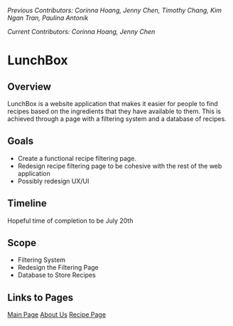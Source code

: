_Previous Contributors: Corinna Hoang, Jenny Chen, Timothy Chang, Kim Ngan Tran, Paulina Antonik_

_Current Contributors: Corinna Hoang, Jenny Chen_ 

# LunchBox 

## Overview
LunchBox is a website application that makes it easier for people to find recipes based on the ingredients that they have available to them. This is achieved through a page with a filtering system and a database of recipes.

## Goals
* Create a functional recipe filtering page.
* Redesign recipe filtering page to be cohesive with the rest of the web application
* Possibly redesign UX/UI

## Timeline
Hopeful time of completion to be July 20th 

## Scope
* Filtering System
* Redesign the Filtering Page
* Database to Store Recipes

## Links to Pages
[Main Page](http://www.pages.drexel.edu/~ch942/lunchbox-main.html)
[About Us](http://www.pages.drexel.edu/~ch942/aboutus.html)
[Recipe Page](http://www.pages.drexel.edu/~ch942/recipe.html)
